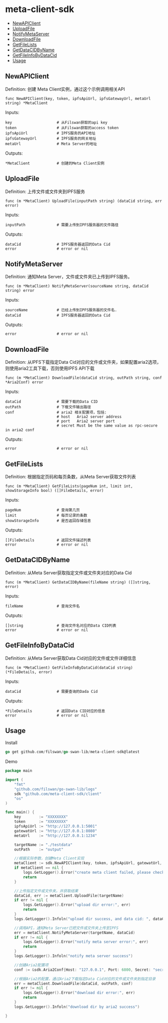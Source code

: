 # meta-client-sdk

* [NewAPIClient](#NewAPIClient)
* [UploadFile](#UploadFile)
* [NotifyMetaServer](#NotifyMetaServer)
* [DownloadFile](#DownloadFile)
* [GetFileLists](#GetFileLists)
* [GetDataCIDByName](#GetDataCIDByName)
* [GetFileInfoByDataCid](#GetFileInfoByDataCid)
* [Usage](#Usage)

## NewAPIClient

Definition:
创建 Meta Client实例，通过这个示例调用相关API

```shell
func NewAPIClient(key, token, ipfsApiUrl, ipfsGatewayUrl, metaUrl string) *MetaClient
```

Inputs:

```shell
key                    # 从Filswan获取的api key
token                  # 从Filswan获取的access token
ipfsApiUrl             # IPFS服务的API地址
ipfsGatewayUrl         # IPFS服务的网关地址
metaUrl                # Meta Server的地址
```


Outputs:

```shell
*MetaClient            # 创建的Meta Client实例
```

## UploadFile

Definition:
上传文件或文件夹到IPFS服务

```shell
func (m *MetaClient) UploadFile(inputPath string) (dataCid string, err error) 
```

Inputs:

```shell
inputPath              # 需要上传到IPFS服务器的文件路径

```

Outputs:

```shell
dataCid                # IPFS服务器返回的Data Cid
error                  # error or nil
```

## NotifyMetaServer

Definition:
通知Meta Server，文件或文件夹已上传到IPFS服务。

```shell
func (m *MetaClient) NotifyMetaServer(sourceName string, dataCid string) error 
```

Inputs:

```shell
sourceName             # 已经上传到IPFS服务器的文件名.
dataCid                # IPFS服务器返回的Data Cid
```

Outputs:

```shell
error                  # error or nil
```


## DownloadFile

Definition:
从IPFS下载指定Data Cid对应的文件或文件夹，如果配置aria2选项，则使用aria2工具下载，否则使用IPFS API下载

```shell
func (m *MetaClient) DownloadFile(dataCid string, outPath string, conf *Aria2Conf) error
```

Inputs:

```shell
dataCid                # 需要下载的Data CID
outPath                # 下载文件输出路径
conf                   # aria2 相关配置项，包括:  
                       # host   Aria2 server address
                       # port   Aria2 server port
                       # secret Must be the same value as rpc-secure in aria2 conf

```

Outputs:

```shell
error                  # error or nil
```


## GetFileLists

Definition:
根据指定页码和每页条数，从Meta Server获取文件列表

```shell
func (m *MetaClient) GetFileLists(pageNum int, limit int, showStorageInfo bool) ([]FileDetails, error)
```

Inputs:

```shell
pageNum                # 查询第几页
limit                  # 每页记录的条数
showStorageInfo        # 是否返回存储信息
```

Outputs:

```shell
[]FileDetails          # 返回文件描述列表
error                  # error or nil
```


## GetDataCIDByName

Definition:
从Meta Server获取指定文件或文件夹对应的Data Cid

```shell
func (m *MetaClient) GetDataCIDByName(fileName string) ([]string, error) 
```

Inputs:

```shell
fileName               # 查询文件名
```

Outputs:

```shell
[]string               # 查询文件名对应的Data CID列表
error                  # error or nil
```


## GetFileInfoByDataCid

Definition:
从Meta Server获取Data Cid对应的文件或文件详细信息

```shell
func (m *MetaClient) GetFileInfoByDataCid(dataCid string) (*FileDetails, error)
```

Inputs:

```shell
dataCid                # 需要查询的Dada Cid
```

Outputs:

```shell
*FileDetails           # 返回Data CID对应的信息
error                  # error or nil
```

## Usage

Install

```go
go get github.com/filswan/go-swan-lib/meta-client-sdk@latest
```

Demo

```go
package main

import (
	"fmt"
	"github.com/filswan/go-swan-lib/logs"
	sdk "github.com/meta-client-sdk/client"
	"os"
)

func main() {
	key        := "XXXXXXXX"
	token      := "XXXXXXXX"
	ipfsApiUrl := "http://127.0.0.1:5001"
	gatewatUrl := "http://127.0.0.1:8080"
	metaUrl    := "http://127.0.0.1:1234"

	targetName := "./testdata"
	outPath    := "output"

	//根据实际参数，创建Meta Client实现
	metaClient := sdk.NewAPIClient(key, token, ipfsApiUrl, gatewatUrl, metaUrl)
	if metaClient == nil {
		logs.GetLogger().Error("create meta client failed, please check the input parameters")
		return
	}

	//上传指定文件或文件夹，并获取结果
	dataCid, err := metaClient.UploadFile(targetName)
	if err != nil {
		logs.GetLogger().Error("upload dir error:", err)
		return
	}
	logs.GetLogger().Infoln("upload dir success, and data cid: ", dataCid)

	//调用API，通知Meta Server已把文件或文件夹上传至IPFS
	err = metaClient.NotifyMetaServer(targetName, dataCid)
	if err != nil {
		logs.GetLogger().Error("notify meta server error:", err)
		return
	}
	logs.GetLogger().Infoln("notify meta server success")

	//创建Aria2配置项
	conf := &sdk.Aria2Conf{Host: "127.0.0.1", Port: 6800, Secret: "secret123"}

	//根据Aria2的配置，通过Aria2下载指定Data Cid对应的文件或文件夹到指定目录
	err = metaClient.DownloadFile(dataCid, outPath, conf)
	if err != nil {
		logs.GetLogger().Error("download dir error:", err)
		return
	}
	logs.GetLogger().Infoln("download dir by aria2 success")

}

```